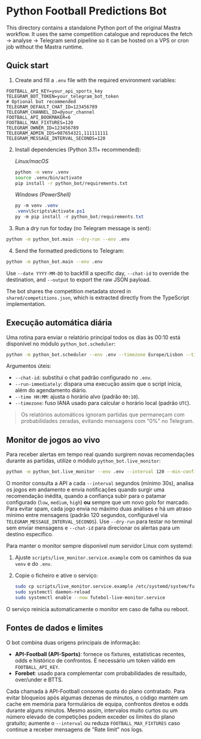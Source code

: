 # Python Football Predictions Bot

This directory contains a standalone Python port of the original Mastra workflow. It uses the same competition catalogue and reproduces the fetch → analyse → Telegram send pipeline so it can be hosted on a VPS or cron job without the Mastra runtime.

## Quick start

1. Create and fill a `.env` file with the required environment variables:

```env
FOOTBALL_API_KEY=your_api_sports_key
TELEGRAM_BOT_TOKEN=your_telegram_bot_token
# Optional but recommended
TELEGRAM_DEFAULT_CHAT_ID=123456789
TELEGRAM_CHANNEL_ID=@your_channel
FOOTBALL_API_BOOKMAKER=6
FOOTBALL_MAX_FIXTURES=120
TELEGRAM_OWNER_ID=123456789
TELEGRAM_ADMIN_IDS=987654321,111111111
TELEGRAM_MESSAGE_INTERVAL_SECONDS=120
```

2. Install dependencies (Python 3.11+ recommended):

   *Linux/macOS*

   ```bash
   python -m venv .venv
   source .venv/bin/activate
   pip install -r python_bot/requirements.txt
   ```

   *Windows (PowerShell)*

   ```powershell
   py -m venv .venv
   .venv\Scripts\Activate.ps1
   py -m pip install -r python_bot/requirements.txt
   ```

3. Run a dry run for today (no Telegram message is sent):

```bash
python -m python_bot.main --dry-run --env .env
```

4. Send the formatted predictions to Telegram:

```bash
python -m python_bot.main --env .env
```

Use `--date YYYY-MM-DD` to backfill a specific day, `--chat-id` to override the destination, and `--output` to export the raw JSON payload.

The bot shares the competition metadata stored in `shared/competitions.json`, which is extracted directly from the TypeScript implementation.

## Execução automática diária

Uma rotina para enviar o relatório principal todos os dias às 00:10 está disponível no módulo `python_bot.scheduler`:

```bash
python -m python_bot.scheduler --env .env --timezone Europe/Lisbon --time 00:10
```

Argumentos úteis:

- `--chat-id`: substitui o chat padrão configurado no `.env`.
- `--run-immediately`: dispara uma execução assim que o script inicia, além do agendamento diário.
- `--time HH:MM`: ajusta o horário alvo (padrão `00:10`).
- `--timezone`: fuso IANA usado para calcular o horário local (padrão `UTC`).

> Os relatórios automáticos ignoram partidas que permaneçam com probabilidades zeradas, evitando mensagens com "0%" no Telegram.

## Monitor de jogos ao vivo

Para receber alertas em tempo real quando surgirem novas recomendações durante as partidas, utilize o módulo `python_bot.live_monitor`:

```bash
python -m python_bot.live_monitor --env .env --interval 120 --min-confidence medium
```

O monitor consulta a API a cada `--interval` segundos (mínimo 30s), analisa os jogos em andamento e envia notificações quando surgir uma recomendação inédita, quando a confiança subir para o patamar configurado (`low`, `medium`, `high`) **ou** sempre que um novo golo for marcado. Para evitar spam, cada jogo envia no máximo duas análises e há um atraso mínimo entre mensagens (padrão 120 segundos, configurável via `TELEGRAM_MESSAGE_INTERVAL_SECONDS`). Use `--dry-run` para testar no terminal sem enviar mensagens e `--chat-id` para direcionar os alertas para um destino específico.

Para manter o monitor sempre disponível num servidor Linux com systemd:

1. Ajuste `scripts/live_monitor.service.example` com os caminhos da sua `venv` e do `.env`.
2. Copie o ficheiro e ative o serviço:

   ```bash
   sudo cp scripts/live_monitor.service.example /etc/systemd/system/futebol-live-monitor.service
   sudo systemctl daemon-reload
   sudo systemctl enable --now futebol-live-monitor.service
   ```

O serviço reinicia automaticamente o monitor em caso de falha ou reboot.

## Fontes de dados e limites

O bot combina duas origens principais de informação:

- **API-Football (API-Sports)**: fornece os fixtures, estatísticas recentes, odds e histórico de confrontos. É necessário um token válido em `FOOTBALL_API_KEY`.
- **Forebet**: usado para complementar com probabilidades de resultado, over/under e BTTS.

Cada chamada à API-Football consome quota do plano contratado. Para evitar bloqueios após algumas dezenas de minutos, o código mantém um cache em memória para formulários de equipa, confrontos diretos e odds durante alguns minutos. Mesmo assim, intervalos muito curtos ou um número elevado de competições podem exceder os limites do plano gratuito; aumente o `--interval` ou reduza `FOOTBALL_MAX_FIXTURES` caso continue a receber mensagens de "Rate limit" nos logs.
